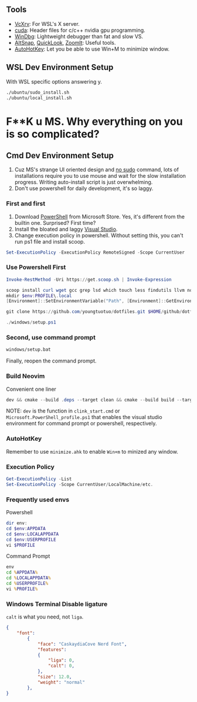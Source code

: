 Tools
-----

+ [VcXrv](https://sourceforge.net/projects/vcxsrv/): For WSL's X server.
+ [cuda](https://docs.nvidia.com/cuda/cuda-installation-guide-microsoft-windows/contents.html): Header files for c/c++ nvidia gpu programming.
+ [WinDbg](https://learn.microsoft.com/en-us/windows-hardware/drivers/debugger/): Lightweight debugger than fat and slow VS.
+ [AltSnap](https://github.com/RamonUnch/AltSnap/releases), [QuickLook](https://github.com/QL-Win/QuickLook/releases), [ZoomIt](https://learn.microsoft.com/en-us/sysinternals/downloads/zoomit): Useful tools.
+ [AutoHotKey](https://www.autohotkey.com/): Let you be able to use Win+M to minimize window.

WSL Dev Environment Setup
-------------------------

With WSL specific options answering y.
```bash
./ubuntu/sudo_install.sh
./ubuntu/local_install.sh
```


# F**K u MS. Why everything on you is so complicated?


Cmd Dev Environment Setup
-------------------------

1. Cuz MS's strange UI oriented design and [no sudo](https://devblogs.microsoft.com/commandline/introducing-sudo-for-windows/) command, lots of installations require you to use mouse and wait for the slow installation progress.
Writing auto-install script is just overwhelming.
2. Don't use powershell for daily development, it's so laggy.

### First and first

1. Download [PowerShell](https://www.microsoft.com/store/productId/9MZ1SNWT0N5D?ocid=pdpshare) from Microsoft Store. Yes, it's different from the builtin one. Surprised? First time?
2. Install the bloated and laggy [Visual Studio](https://visualstudio.microsoft.com/downloads/).
3. Change execution policy in powershell. Without setting this, you can't run ps1 file and install scoop.

```powershell
Set-ExecutionPolicy -ExecutionPolicy RemoteSigned -Scope CurrentUser
```

### Use Powershell First

```powershell
Invoke-RestMethod -Uri https://get.scoop.sh | Invoke-Expression
```

```powershell
scoop install curl wget gcc grep lsd which touch less findutils llvm nodejs yarn pkg-config coreutils git oh-my-posh
mkdir $env:PROFILE\.local
[Environment]::SetEnvironmentVariable("Path", [Environment]::GetEnvironmentVariable("Path", [EnvironmentVariableTarget]::Machine) + ";C:\Users\User\.local\bin", 'User')
```

```powershell
git clone https://github.com/youngtuotuo/dotfiles.git $HOME/github/dotfiles
```

```powershell
./windows/setup.ps1
```

### Second, use command prompt

```bat
windows/setup.bat
```

Finally, reopen the command prompt.

### Build Neovim

Convenient one liner

```powershell
dev && cmake --build .deps --target clean && cmake --build build --target clean && cmake -S cmake.deps -B .deps -G Ninja -D CMAKE_BUILD_TYPE=Release && cmake --build .deps --config Release && cmake -B build -G Ninja -D CMAKE_BUILD_TYPE=Release -D CMAKE_INSTALL_PREFIX=%USERPROFILE%\.local && cmake --build build --config Release --target install && rm -rf %USERPROFILE%\.local\lib\nvim\parser\*.dll
```

NOTE: `dev` is the function in `clink_start.cmd` or `Microsoft.PowerShell_profile.ps1` that enables the visual studio environment for command prompt or powershell, respectively.

### AutoHotKey

Remember to use `minimize.ahk` to enable `Win+m` to minized any window.


### Execution Policy

```powershell
Get-ExecutionPolicy -List
Set-ExecutionPolicy -Scope CurrentUser/LocalMachine/etc.
```

### Frequently used envs

Powershell

```powershell
dir env:
cd $env:APPDATA
cd $env:LOCALAPPDATA
cd $env:USERPROFILE
vi $PROFILE
```

Command Prompt

```bat
env
cd %APPDATA%
cd %LOCALAPPDATA%
cd %USERPROFILE%
vi %PROFILE%
```

### Windows Terminal Disable ligature

`calt` is what you need, not `liga`.

```json
{
    "font":
        {
            "face": "CaskaydiaCove Nerd Font",
            "features":
            {
                "liga": 0,
                "calt": 0,
            },
            "size": 12.0,
            "weight": "normal"
        },
}
```

